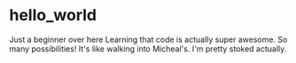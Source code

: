 # hello_world
Just a beginner over here
Learning that code is actually super awesome. So many possibilities! It's like walking into Micheal's. I'm pretty stoked actually. 
